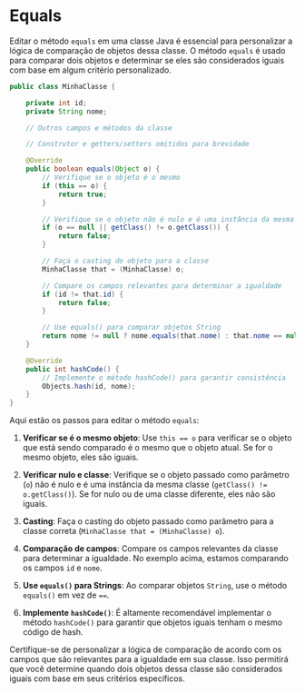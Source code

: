 # Equals

Editar o método `equals` em uma classe Java é essencial para personalizar a lógica de comparação de objetos dessa classe. O método `equals` é usado para comparar dois objetos e determinar se eles são considerados iguais com base em algum critério personalizado. 

```java
public class MinhaClasse {

    private int id;
    private String nome;

    // Outros campos e métodos da classe

    // Construtor e getters/setters omitidos para brevidade

    @Override
    public boolean equals(Object o) {
        // Verifique se o objeto é o mesmo
        if (this == o) {
            return true;
        }

        // Verifique se o objeto não é nulo e é uma instância da mesma classe
        if (o == null || getClass() != o.getClass()) {
            return false;
        }

        // Faça o casting do objeto para a classe
        MinhaClasse that = (MinhaClasse) o;

        // Compare os campos relevantes para determinar a igualdade
        if (id != that.id) {
            return false;
        }

        // Use equals() para comparar objetos String
        return nome != null ? nome.equals(that.nome) : that.nome == null;
    }

    @Override
    public int hashCode() {
        // Implemente o método hashCode() para garantir consistência
        Objects.hash(id, nome);
    }
}
```

Aqui estão os passos para editar o método `equals`:

1. **Verificar se é o mesmo objeto**: Use `this == o` para verificar se o objeto que está sendo comparado é o mesmo que o objeto atual. Se for o mesmo objeto, eles são iguais.

2. **Verificar nulo e classe**: Verifique se o objeto passado como parâmetro (`o`) não é nulo e é uma instância da mesma classe (`getClass() != o.getClass()`). Se for nulo ou de uma classe diferente, eles não são iguais.

3. **Casting**: Faça o casting do objeto passado como parâmetro para a classe correta (`MinhaClasse that = (MinhaClasse) o`).

4. **Comparação de campos**: Compare os campos relevantes da classe para determinar a igualdade. No exemplo acima, estamos comparando os campos `id` e `nome`.

5. **Use `equals()` para Strings**: Ao comparar objetos `String`, use o método `equals()` em vez de `==`.

6. **Implemente `hashCode()`**: É altamente recomendável implementar o método `hashCode()` para garantir que objetos iguais tenham o mesmo código de hash.

Certifique-se de personalizar a lógica de comparação de acordo com os campos que são relevantes para a igualdade em sua classe. Isso permitirá que você determine quando dois objetos dessa classe são considerados iguais com base em seus critérios específicos.